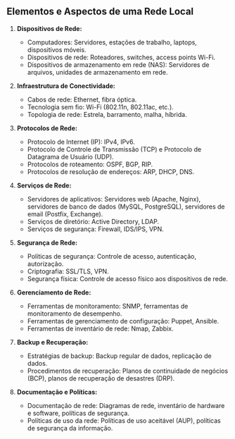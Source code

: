 ## Elementos e Aspectos de uma Rede Local

1. **Dispositivos de Rede:**
   - Computadores: Servidores, estações de trabalho, laptops, dispositivos móveis.
   - Dispositivos de rede: Roteadores, switches, access points Wi-Fi.
   - Dispositivos de armazenamento em rede (NAS): Servidores de arquivos, unidades de armazenamento em rede.

2. **Infraestrutura de Conectividade:**
   - Cabos de rede: Ethernet, fibra óptica.
   - Tecnologia sem fio: Wi-Fi (802.11n, 802.11ac, etc.).
   - Topologia de rede: Estrela, barramento, malha, híbrida.

3. **Protocolos de Rede:**
   - Protocolo de Internet (IP): IPv4, IPv6.
   - Protocolo de Controle de Transmissão (TCP) e Protocolo de Datagrama de Usuário (UDP).
   - Protocolos de roteamento: OSPF, BGP, RIP.
   - Protocolos de resolução de endereços: ARP, DHCP, DNS.

4. **Serviços de Rede:**
   - Servidores de aplicativos: Servidores web (Apache, Nginx), servidores de banco de dados (MySQL, PostgreSQL), servidores de email (Postfix, Exchange).
   - Serviços de diretório: Active Directory, LDAP.
   - Serviços de segurança: Firewall, IDS/IPS, VPN.

5. **Segurança de Rede:**
   - Políticas de segurança: Controle de acesso, autenticação, autorização.
   - Criptografia: SSL/TLS, VPN.
   - Segurança física: Controle de acesso físico aos dispositivos de rede.

6. **Gerenciamento de Rede:**
   - Ferramentas de monitoramento: SNMP, ferramentas de monitoramento de desempenho.
   - Ferramentas de gerenciamento de configuração: Puppet, Ansible.
   - Ferramentas de inventário de rede: Nmap, Zabbix.

7. **Backup e Recuperação:**
   - Estratégias de backup: Backup regular de dados, replicação de dados.
   - Procedimentos de recuperação: Planos de continuidade de negócios (BCP), planos de recuperação de desastres (DRP).

8. **Documentação e Políticas:**
   - Documentação de rede: Diagramas de rede, inventário de hardware e software, políticas de segurança.
   - Políticas de uso da rede: Políticas de uso aceitável (AUP), políticas de segurança da informação.

